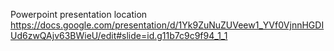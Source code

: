 
Powerpoint presentation location
https://docs.google.com/presentation/d/1Yk9ZuNuZUVeew1_YVf0VjnnHGDIUd6zwQAjv63BWieU/edit#slide=id.g11b7c9c9f94_1_1
